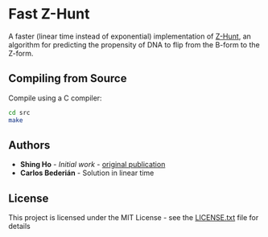 # Fast Z-Hunt

A faster (linear time instead of exponential) implementation of [Z-Hunt](https://github.com/Ho-Lab-Colostate/zhunt/), an algorithm for predicting the propensity of DNA to flip from the B-form to the Z-form.

## Compiling from Source

Compile using a C compiler:

```bash
cd src
make
```

## Authors

* **Shing Ho** - *Initial work* - [original publication](./)
* **Carlos Bederián** - Solution in linear time

## License

This project is licensed under the MIT License - see the [LICENSE.txt](LICENSE.txt) file for details
